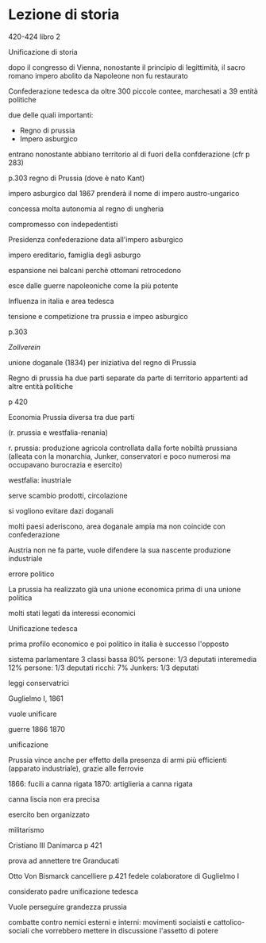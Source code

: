 # Lezione di storia

420-424 libro 2

Unificazione di storia

dopo il congresso di Vienna, nonostante il principio di legittimità, il sacro romano impero abolito da Napoleone non fu restaurato

Confederazione tedesca
da oltre 300 piccole contee, marchesati a 39 entità politiche

due delle quali importanti:
* Regno di prussia
* Impero asburgico

entrano nonostante abbiano territorio al di fuori della confderazione (cfr p 283)

p.303 regno di Prussia (dove è nato Kant)

impero asburgico dal 1867 prenderà il nome di impero austro-ungarico

concessa molta autonomia al regno di ungheria

compromesso con indepedentisti

Presidenza confederazione data all'impero asburgico

impero ereditario, famiglia degli asburgo

espansione nei balcani perchè ottomani retrocedono

esce dalle guerre napoleoniche come la più potente

Influenza in italia e area tedesca


tensione e competizione tra prussia e impeo asburgico

p.303

_Zollverein_

unione doganale (1834) per iniziativa del regno di Prussia

Regno di prussia ha due parti separate da parte di territorio appartenti ad altre entità politiche

p 420

Economia Prussia diversa tra due parti

(r. prussia e westfalia-renania)

r. prussia: produzione agricola controllata dalla forte nobiltà prussiana  (alleata con la monarchia, Junker, conservatori e poco numerosi ma occupavano burocrazia e esercito)

westfalia: inustriale

serve scambio prodotti, circolazione

si vogliono evitare dazi doganali

molti paesi aderiscono, area doganale ampia ma non coincide con confederazione

Austria non ne fa parte, vuole difendere la sua nascente produzione industriale


errore politico

La prussia ha realizzato già una unione economica prima di una unione politica
 
molti stati legati da interessi economici

Unificazione tedesca

prima profilo economico e poi politico
in italia è successo l'opposto



sistema parlamentare 
3 classi
bassa 80% persone: 1/3 deputati
interemedia 12% persone: 1/3 deputati
ricchi: 7% Junkers: 1/3 deputati

leggi conservatrici


Guglielmo I, 1861 

vuole unificare

guerre 1866 1870

unificazione

Prussia vince anche per effetto della presenza di armi più efficienti (apparato industriale), grazie alle ferrovie

1866: fucili a canna rigata
1870: artiglieria a canna rigata

canna liscia non era precisa

esercito ben organizzato

militarismo

Cristiano III Danimarca p 421

prova ad annettere tre Granducati

Otto Von Bismarck cancelliere
p.421
fedele colaboratore di Guglielmo I

considerato padre unificazione tedesca

Vuole perseguire grandezza prussia

combatte contro nemici esterni e interni:
movimenti sociaisti e cattolico-sociali che vorrebbero mettere in discussione l'assetto di potere
<!--stackedit_data:
eyJoaXN0b3J5IjpbMTc5NzA4MzU2MSwtMzM1OTA4ODE1LC0yMD
M0NjQ0NjIzLDEwMTUzODE3MDRdfQ==
-->